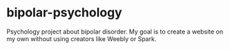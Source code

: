 # bipolar-psychology
Psychology project about bipolar disorder. My goal is to create a website on my own without using creators like Weebly or Spark.
